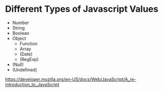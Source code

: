 # Different Types of Javascript Values

- Number
- String
- Boolean
- Object
  - Function
  - Array
  - (Date)
  - (RegExp)
- (Null)
- (Undefined)

https://developer.mozilla.org/en-US/docs/Web/JavaScript/A_re-introduction_to_JavaScript



